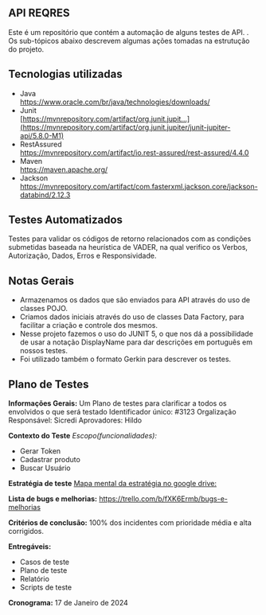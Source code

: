 ## API REQRES
Este é um repositório que contém a automação de alguns testes de API. . Os sub-tópicos abaixo descrevem algumas ações tomadas na estrutução do projeto.


## Tecnologias utilizadas

- Java   
  https://www.oracle.com/br/java/technologies/downloads/
- Junit   
  [https://mvnrepository.com/artifact/org.junit.jupit...](https://mvnrepository.com/artifact/org.junit.jupiter/junit-jupiter-api/5.8.0-M1)
- RestAssured  
  https://mvnrepository.com/artifact/io.rest-assured/rest-assured/4.4.0
- Maven  
  https://maven.apache.org/
- Jackson  
  https://mvnrepository.com/artifact/com.fasterxml.jackson.core/jackson-databind/2.12.3

## Testes Automatizados

Testes para validar os códigos de retorno relacionados com as condições submetidas baseada na heurística de VADER, na qual verifico os Verbos, Autorização, Dados, Erros e Responsividade.

## Notas Gerais

- Armazenamos os dados que são enviados para API  através do uso de  
  classes POJO.
- Criamos dados iniciais através do uso de classes  Data Factory, para  
  facilitar a criação e controle dos mesmos.
- Nesse projeto fazemos o uso do JUNIT 5, o que nos dá a possibilidade  
  de usar a notação DisplayName para dar descrições em português em  
  nossos testes.
- Foi utilizado também o formato Gerkin para descrever os testes.


## Plano de Testes

**Informações Gerais:**
Um Plano de testes para clarificar a todos os envolvidos o que será testado
Identificador único: #3123
Orgalização Responsável: Sicredi
Aprovadores: Hildo

**Contexto do Teste**
*Escopo(funcionalidades):*
- Gerar Token
- Cadastrar produto
- Buscar Usuário

**Estratégia de teste**
[Mapa mental da estratégia no google drive:](https://drive.google.com/file/d/12c4WzZyQm0OigAruv3ALuQ4eD8fR67-q/view?usp=drive_link)

**Lista de bugs e melhorias:**
https://trello.com/b/fXK6Ermb/bugs-e-melhorias

**Critérios de conclusão:**
100% dos incidentes com prioridade média e alta corrigidos.

**Entregáveis:**
- Casos de teste
- Plano de teste
- Relatório
- Scripts de teste

**Cronograma:**
17 de Janeiro de 2024
